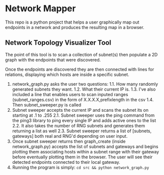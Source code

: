 # Network Mapper
This repo is a python project that helps a user graphically map out endpoints in a network and produces the resulting map in a browser.

## Network Topology Visualizer Tool
The point of this tool is to scan a collection of subnet(s) then populate a 2D graph with the endpoints that were discovered.

Once the endpoints are discovered they are then connected with lines for relations, displaying which hosts are inside a specific subnet.

1. network_graph.py asks the user two questions:
1.1. How many randomly generated subnets they want.
1.2. What their current IP is.
1.3. I've also included a line that enables users to
	scan inputed ranges (subnet_ranges.csv) in the form
	of X.X.X.X,prefixlength in the csv
1.4. Then subnet_sweeper.py is called
2. Subnet sweeper accepts the current IP and scans the subnet its on starting at .1 to .255
2.1. Subnet sweeper uses the ping command from the ping3 library to ping every single IP and adds active ones to the list
2.2. It also takes the number of RNG subnets and generates them returning a list as well
2.3. Subnet sweeper returns a list of [subnets, gateways] both real and RNG'd depending on user input.
3. Once subnet sweeper returns then graph_create (inside network_graph.py) accepts the list of subnets
	and gateways and begins plotting them associating hosts within a subnet range with their gateway
	before eventually plotting them in the browser. The user will see their detected endpoints connected
	to their local gateway. 
4. Running the program is simply: `cd src && python network_graph.py`
